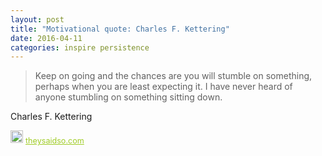 ```yaml
---
layout: post
title: "Motivational quote: Charles F. Kettering"
date: 2016-04-11
categories: inspire persistence
---
```

> Keep on going and the chances are you will stumble on something, perhaps when you are least expecting it. I have never heard of anyone stumbling on something sitting down.

Charles F. Kettering

<span style="z-index:50;font-size:0.9em;"><img src="https://theysaidso.com/branding/theysaidso.png" height="20" width="20" alt="theysaidso.com"/><a href="https://theysaidso.com" title="Powered by quotes from theysaidso.com" style="color: #9fcc25; margin-left: 4px; vertical-align: middle;">theysaidso.com</a></span>
